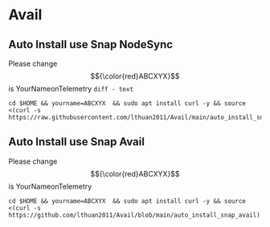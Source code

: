 # Avail
## Auto Install use Snap NodeSync
Please change  $${\color{red}ABCXYX}$$  is YourNameonTelemetry
```diff - text ```
```
cd $HOME && yourname=ABCXYX  && sudo apt install curl -y && source <(curl -s https://raw.githubusercontent.com/lthuan2011/Avail/main/auto_install_snap_ns)
```
## Auto Install use Snap Avail
Please change $${\color{red}ABCXYX}$$ is YourNameonTelemetry
```
cd $HOME && yourname=ABCXYX  && sudo apt install curl -y && source <(curl -s https://github.com/lthuan2011/Avail/blob/main/auto_install_snap_avail)
```
